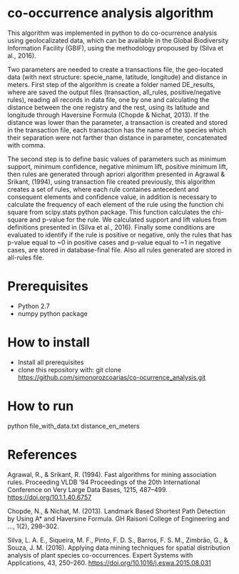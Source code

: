 # co-occurrence analysis algorithm
This algorithm was implemented in python to do co-ocurrence analysis using geolocalizated data, which can be available in the Global Biodiversity Information Facility (GBIF), using the methodology propoused by (Silva et al., 2016). 

Two parameters are needed to create a transactions file, the geo-located data (with next structure: specie_name, latitude, longitude) and distance in meters. First step of the algorithm is create a folder named DE_results, where are saved the output files (transaction, all_rules, positive/negative rules), reading all records in data file, one by one and calculating the distance between the one registry and the rest, using its latitude and longitude through Haversine Formula (Chopde & Nichat, 2013). If the distance was lower than the parameter, a transaction is created and stored in the transaction file, each transaction has the name of the species which their separation were not farther than distance in parameter, concatenated with comma.

The second step is to define basic values of parameters such as minimum support, minimum confidence, negative minimum lift, positive minimum lift, then rules are generated through apriori algorithm presented in Agrawal & Srikant, (1994), using transaction file created previously, this algorithm creates a set of rules, where each rule containes antecedent and consequent elements and confidence value, in addition is necessary to calculate the frequency of each element of the rule using the function chi square from scipy.stats python package. This function calculates the chi-square and p-value for the rule. We calculated support and lift values from definitions presented in (Silva et al., 2016). Finally some conditions are evaluated to identify if the rule is positive or negative, only the rules that has p-value equal to ~0 in positive cases and p-value equal to ~1 in negative cases, are stored in database-final file. Also all rules generated are stored in all-rules file.

# Prerequisites
- Python 2.7
- numpy python package

# How to install
- Install all prerequisites
- clone this repository with:
  git clone https://github.com/simonorozcoarias/co-ocurrence_analysis.git

# How to run
python file_with_data.txt distance_en_meters

# References 
Agrawal, R., & Srikant, R. (1994). Fast algorithms for mining association rules. Proceeding VLDB ’94 Proceedings of the 20th International Conference on Very Large Data Bases, 1215, 487–499. https://doi.org/10.1.1.40.6757

Chopde, N., & Nichat, M. (2013). Landmark Based Shortest Path Detection by Using A* and Haversine Formula. GH Raisoni College of Engineering and …, 1(2), 298–302.

Silva, L. A. E., Siqueira, M. F., Pinto, F. D. S., Barros, F. S. M., Zimbrão, G., & Souza, J. M. (2016). Applying data mining techniques for spatial distribution analysis of plant species co-occurrences. Expert Systems with Applications, 43, 250–260. https://doi.org/10.1016/j.eswa.2015.08.031
